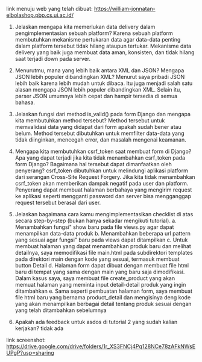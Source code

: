 link menuju web yang telah dibuat: https://william-jonnatan-elbolashop.pbp.cs.ui.ac.id/

1. Jelaskan mengapa kita memerlukan data delivery dalam pengimplementasian sebuah platform?
Karena sebuah platform membutuhkan mekanisme pertukaran data agar data-data penting dalam platform tersebut tidak hilang ataupun tertukar. Mekanisme data delivery yang baik juga membuat data aman, konsisten, dan tidak hilang saat terjadi down pada server.

2. Menurutmu, mana yang lebih baik antara XML dan JSON? Mengapa JSON lebih populer dibandingkan XML?
Menurut saya pribadi JSON lebih baik karena lebih mudah untuk dibaca. Itu juga menjadi salah satu alasan mengapa JSON lebih populer dibandingkan XML. Selain itu, parser JSON umumnya lebih cepat dan hampir tersedia di semua bahasa. 

3. Jelaskan fungsi dari method is_valid() pada form Django dan mengapa kita membutuhkan method tersebut?
Method tersebut untuk memvalidasi data yang didapat dari form apakah sudah bener atau belum. Method tersebut dibutuhkan untuk memfilter data-data yang tidak diinginkan, mencegah error, dan masalah mengenai keamanan.

4. Mengapa kita membutuhkan csrf_token saat membuat form di Django? Apa yang dapat terjadi jika kita tidak menambahkan csrf_token pada form Django? Bagaimana hal tersebut dapat dimanfaatkan oleh penyerang?
csrf_token dibutuhkan untuk melindungi aplikasi platform dari serangan Cross-Site Request Forgery. Jika kita tidak menambahkan csrf_token akan memberikan dampak negatif pada user dan platform. Penyerang dapat membuat halaman berbahaya yang mengirim request ke aplikasi seperti mengganti password dan server bisa mengganggap request tersebut berasal dari user. 

5. Jelaskan bagaimana cara kamu mengimplementasikan checklist di atas secara step-by-step (bukan hanya sekadar mengikuti tutorial).
a. Menambahkan fungsi" show baru pada file views.py agar dapat menampilkan data-data produk
b. Menambahkan beberapa url pattern yang sesuai agar fungsi" baru pada views dapat ditampilkan
c. Untuk membuat halaman yang dapat menambahkan produk baru dan melihat detailnya, saya memodifikasi file main.html pada subdirektori templates pada direktori main dengan kode yang sesuai, termasuk membuat button Detail
d. Halaman form dapat dibuat dengan membuat file html baru di tempat yang sama dengan main yang baru saja dimodifikasi. Dalam kasus saya, saya membuat file create_product yang akan memuat halaman yang meminta input detail-detail produk yang ingin ditambahkan
e. Sama seperti pembuatan halaman form, saya membuat file html baru yang bernama product_detail dan mengisinya deng kode yang akan menampilkan berbagai detail tentang produk sesuai dengan yang telah ditambahkan sebelumnya 

6. Apakah ada feedback untuk asdos di tutorial 2 yang sudah kalian kerjakan? tidak ada

link screenshot: https://drive.google.com/drive/folders/1r_XS3FNCj4Pq128NCe78zAFkNWsEUPgP?usp=sharing 